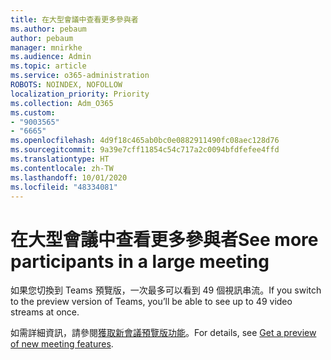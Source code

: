 ```yaml
---
title: 在大型會議中查看更多參與者
ms.author: pebaum
author: pebaum
manager: mnirkhe
ms.audience: Admin
ms.topic: article
ms.service: o365-administration
ROBOTS: NOINDEX, NOFOLLOW
localization_priority: Priority
ms.collection: Adm_O365
ms.custom:
- "9003565"
- "6665"
ms.openlocfilehash: 4d9f18c465ab0bc0e0882911490fc08aec128d76
ms.sourcegitcommit: 9a39e7cff11854c54c717a2c0094bfdfefee4ffd
ms.translationtype: HT
ms.contentlocale: zh-TW
ms.lasthandoff: 10/01/2020
ms.locfileid: "48334081"
---
```

# <a name="see-more-participants-in-a-large-meeting"></a><span data-ttu-id="026a4-102">在大型會議中查看更多參與者</span><span class="sxs-lookup"><span data-stu-id="026a4-102">See more participants in a large meeting</span></span>

<span data-ttu-id="026a4-103">如果您切換到 Teams 預覽版，一次最多可以看到 49 個視訊串流。</span><span class="sxs-lookup"><span data-stu-id="026a4-103">If you switch to the preview version of Teams, you’ll be able to see up to 49 video streams at once.</span></span>

<span data-ttu-id="026a4-104">如需詳細資訊，請參閱[獲取新會議預覽版功能](https://support.microsoft.com/office/04533e91-3203-4530-a1c0-8f77c0731699)。</span><span class="sxs-lookup"><span data-stu-id="026a4-104">For details, see [Get a preview of new meeting features](https://support.microsoft.com/office/04533e91-3203-4530-a1c0-8f77c0731699).</span></span>
